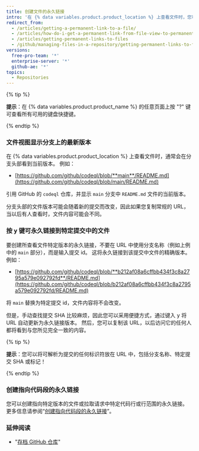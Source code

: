 ```yaml
---
title: 创建文件的永久链接
intro: '在 {% data variables.product.product_location %} 上查看文件时，您可以按 "y" 键将 URL 更新为指向所查看文件精确版本的永久链接。'
redirect_from:
  - /articles/getting-a-permanent-link-to-a-file/
  - /articles/how-do-i-get-a-permanent-link-from-file-view-to-permanent-blob-url/
  - /articles/getting-permanent-links-to-files
  - /github/managing-files-in-a-repository/getting-permanent-links-to-files
versions:
  free-pro-team: '*'
  enterprise-server: '*'
  github-ae: '*'
topics:
  - Repositories
---
```

{% tip %}

**提示**：在 {% data variables.product.product_name %} 的任意页面上按 "?" 键可查看所有可用的键盘快捷键。

{% endtip %}

### 文件视图显示分支上的最新版本

在 {% data variables.product.product_location %} 上查看文件时，通常会在分支头部看到当前版本。  例如：

* [https://github.com/github/codeql/blob/**main**/README.md](https://github.com/github/codeql/blob/main/README.md)

引用 GitHub 的 `codeql` 仓库，并显示 `main` 分支中 `README.md` 文件的当前版本。

分支头部的文件版本可能会随着新的提交而改变，因此如果您复制常规的 URL，当以后有人查看时，文件内容可能会不同。

### 按 <kbd>y</kbd> 键可永久链接到特定提交中的文件

要创建所查看文件特定版本的永久链接，不要在 URL 中使用分支名称（例如上例中的 `main` 部分），而是输入提交 id。  这将永久链接到该提交中文件的精确版本。  例如：

* [https://github.com/github/codeql/blob/**b212af08a6cffbb434f3c8a2795a579e092792fd**/README.md](https://github.com/github/codeql/blob/b212af08a6cffbb434f3c8a2795a579e092792fd/README.md)

将 `main` 替换为特定提交 id，文件内容将不会改变。

但是，手动查找提交 SHA 比较麻烦，因此您可以采用便捷方式，通过键入 <kbd>y</kbd> 将 URL 自动更新为永久链接版本。  然后，您可以复制该 URL，以后访问它的任何人都将看到与您所见完全一致的内容。

{% tip %}

**提示**：您可以将可解析为提交的任何标识符放在 URL 中，包括分支名称、特定提交 SHA 或标记！

{% endtip %}

### 创建指向代码段的永久链接

您可以创建指向特定版本的文件或拉取请求中特定代码行或行范围的永久链接。 更多信息请参阅“[创建指向代码段的永久链接](/articles/creating-a-permanent-link-to-a-code-snippet/)”。

### 延伸阅读

- "[存档 GitHub 仓库](/articles/archiving-a-github-repository)"
